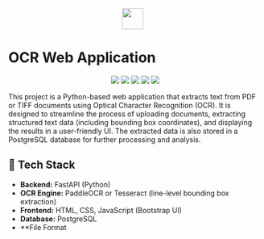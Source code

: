 <p align="center" style="display: flex; align-items: center; justify-content: center;">
  <img src="./static/favicon.ico" width="42" height="42" style="vertical-align: middle; margin-right: 10px;" />
  <h1 style="font-size: 28px; font-weight: bold;">OCR Web Application</h1>
</p>

<p align="center">
  <img src="https://img.shields.io/badge/Python-3.10%2B-blue.svg" />
  <img src="https://img.shields.io/badge/FastAPI-0.100%2B-brightgreen.svg" />
  <img src="https://img.shields.io/badge/OCR-Tesseract%20%7C%20PaddleOCR-orange" />
  <img src="https://img.shields.io/badge/Database-PostgreSQL-blue" />
  <img src="https://img.shields.io/badge/License-MIT-yellow.svg" />
</p>


This project is a Python-based web application that extracts text from PDF or TIFF documents using Optical Character Recognition (OCR). It is designed to streamline the process of uploading documents, extracting structured text data (including bounding box coordinates), and displaying the results in a user-friendly UI. The extracted data is also stored in a PostgreSQL database for further processing and analysis.

## 🔧 Tech Stack

- **Backend:** FastAPI (Python)
- **OCR Engine:** PaddleOCR or Tesseract (line-level bounding box extraction)
- **Frontend:** HTML, CSS, JavaScript (Bootstrap UI)
- **Database:** PostgreSQL
- **File Format
